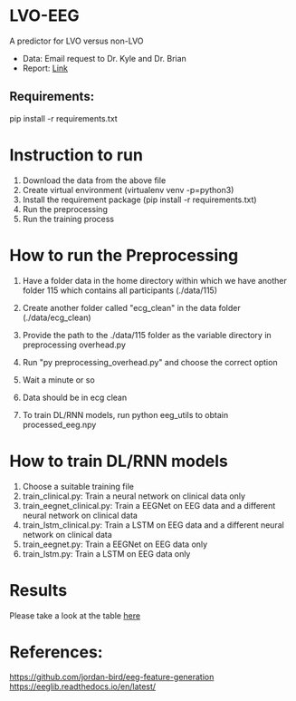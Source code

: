 # LVO-EEG
A predictor for LVO versus non-LVO

* Data: Email request to Dr. Kyle and Dr. Brian
* Report: [Link](https://drive.google.com/file/d/1Z0c5CyQoB-2tf69kRKkPGwjus9o88jQM/view?usp=sharing)


## Requirements:
pip install -r requirements.txt


# Instruction to run
1. Download the data from the above file
2. Create virtual environment (virtualenv venv -p=python3)
3. Install the requirement package (pip install -r requirements.txt)
4. Run the preprocessing
5. Run the training process


# How to run the Preprocessing 

1. Have a folder data in the home directory within which we have another folder 115 which contains all participants (./data/115)

2. Create another folder called "ecg_clean" in the data folder (./data/ecg_clean)

3. Provide the path to the ./data/115 folder as the variable directory in preprocessing overhead.py

4. Run "py preprocessing_overhead.py" and choose the correct option

5. Wait a minute or so

6. Data should be in ecg clean
7. To train DL/RNN models, run python eeg_utils to obtain processed_eeg.npy

# How to train DL/RNN models
1. Choose a suitable training file
2. train_clinical.py: Train a neural network on clinical data only 
3. train_eegnet_clinical.py: Train a EEGNet on EEG data and a different neural network on clinical data
4. train_lstm_clinical.py: Train a LSTM on EEG data and a different neural network on clinical data
5. train_eegnet.py: Train a EEGNet on EEG data only
6. train_lstm.py: Train a LSTM on EEG data only

# Results
Please take a look at the table [here](https://docs.google.com/spreadsheets/d/1xypKoyjERM7am8Do1qPqB_lr5vn0G-QxFHnlWegXSWY/edit#gid=0) 

# References:
https://github.com/jordan-bird/eeg-feature-generation
https://eeglib.readthedocs.io/en/latest/

